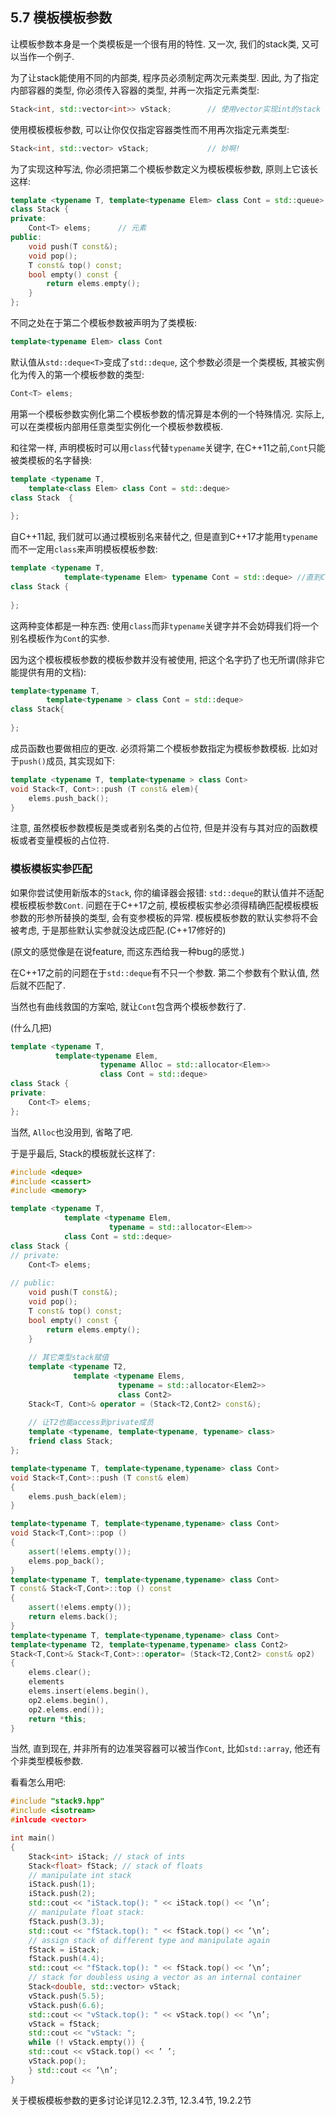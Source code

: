 ## 5.7 模板模板参数

让模板参数本身是一个类模板是一个很有用的特性. 又一次, 我们的stack类, 又可以当作一个例子.

为了让stack能使用不同的内部类, 程序员必须制定两次元素类型. 因此, 为了指定内部容器的类型, 你必须传入容器的类型, 并再一次指定元素类型:

```cpp
Stack<int, std::vector<int>> vStack;		// 使用vector实现int的stack
```

使用模板模板参数, 可以让你仅仅指定容器类性而不用再次指定元素类型:

```cpp
Stack<int, std::vector> vStack;				// 妙啊!
```

为了实现这种写法, 你必须把第二个模板参数定义为模板模板参数, 原则上它该长这样:

```cpp
template <typename T, template<typename Elem> class Cont = std::queue>
class Stack {
private:
    Cont<T> elems;		// 元素
public:
    void push(T const&);
    void pop();
    T const& top() const;
    bool empty() const {
        return elems.empty();
    }
};
```

不同之处在于第二个模板参数被声明为了类模板:

```cpp
template<typename Elem> class Cont
```

默认值从`std::deque<T>`变成了`std::deque`, 这个参数必须是一个类模板, 其被实例化为传入的第一个模板参数的类型:

```cpp
Cont<T> elems;
```

用第一个模板参数实例化第二个模板参数的情况算是本例的一个特殊情况. 实际上, 可以在类模板内部用任意类型实例化一个模板参数模板.

和往常一样, 声明模板时可以用`class`代替`typename`关键字, 在C++11之前,`Cont`只能被类模板的名字替换:

```cpp
template <typename T,
	template<class Elem> class Cont = std::deque>
class Stack  {
    
};
```

自C++11起, 我们就可以通过模板别名来替代之, 但是直到C++17才能用`typename`而不一定用`class`来声明模板模板参数:

```cpp
template <typename T,
			template<typename Elem> typename Cont = std::deque>	//直到C++17才能这样写
class Stack {
    
};
```

这两种变体都是一种东西: 使用`class`而非`typename`关键字并不会妨碍我们将一个别名模板作为`Cont`的实参.

因为这个模板模板参数的模板参数并没有被使用, 把这个名字扔了也无所谓(除非它能提供有用的文档):

```cpp
template<typename T, 
		template<typename > class Cont = std::deque>
class Stack{
    
};
```

成员函数也要做相应的更改. 必须将第二个模板参数指定为模板参数模板. 比如对于`push()`成员, 其实现如下:

```cpp
template <typename T, template<typename > class Cont>
void Stack<T, Cont>::push (T const& elem){
    elems.push_back();
}
```

注意, 虽然模板参数模板是类或者别名类的占位符, 但是并没有与其对应的函数模板或者变量模板的占位符.



### 模板模板实参匹配

如果你尝试使用新版本的`Stack`, 你的编译器会报错: `std::deque`的默认值并不适配模板模板参数`Cont`. 问题在于C++17之前, 模板模板实参必须得精确匹配模板模板参数的形参所替换的类型, 会有变参模板的异常. 模板模板参数的默认实参将不会被考虑, 于是那些默认实参就没达成匹配.(C++17修好的)

(原文的感觉像是在说feature, 而这东西给我一种bug的感觉.)

在C++17之前的问题在于`std::deque`有不只一个参数. 第二个参数有个默认值, 然后就不匹配了.

当然也有曲线救国的方案哈, 就让`Cont`包含两个模板参数行了.

(什么几把)

```cpp
template <typename T,
		  template<typename Elem, 
					typename Alloc = std::allocator<Elem>>
                    class Cont = std::deque>
class Stack {
private:
    Cont<T> elems;
};
```

当然, `Alloc`也没用到, 省略了吧.

于是乎最后, Stack的模板就长这样了:

```cpp
#include <deque>
#include <cassert>
#include <memory>

template <typename T,
			template <typename Elem,
					  typename = std::allocator<Elem>>
			class Cont = std::deque>
class Stack {
// private:
    Cont<T> elems;
    
// public:
    void push(T const&);
    void pop();
    T const& top() const;
    bool empty() const {
        return elems.empty();
    }
    
    // 其它类型stack赋值
    template <typename T2, 
    		  template <typename Elems,
    			     	typename = std::allocator<Elem2>>
                        class Cont2>
	Stack<T, Cont>& operator = (Stack<T2,Cont2> const&);
    
    // 让T2也能access到private成员
    template <typename, template<typename, typename> class>
    friend class Stack;
};

template<typename T, template<typename,typename> class Cont>
void Stack<T,Cont>::push (T const& elem)
{
	elems.push_back(elem); 
}

template<typename T, template<typename,typename> class Cont>
void Stack<T,Cont>::pop ()
{
    assert(!elems.empty());
    elems.pop_back(); 
}
template<typename T, template<typename,typename> class Cont>
T const& Stack<T,Cont>::top () const
{
    assert(!elems.empty());
    return elems.back(); 
}
template<typename T, template<typename,typename> class Cont>
template<typename T2, template<typename,typename> class Cont2>
Stack<T,Cont>& Stack<T,Cont>::operator= (Stack<T2,Cont2> const& op2)
{
    elems.clear();
    elements
    elems.insert(elems.begin(),
    op2.elems.begin(),
    op2.elems.end());
    return *this;
}
```

当然, 直到现在, 并非所有的边准哭容器可以被当作`Cont`, 比如`std::array`, 他还有个非类型模板参数.

看看怎么用吧:

```cpp
#include "stack9.hpp"
#include <isotream>
#inlcude <vector>

int main()
{
    Stack<int> iStack; // stack of ints
    Stack<float> fStack; // stack of floats
    // manipulate int stack
    iStack.push(1);
    iStack.push(2);
    std::cout << "iStack.top(): " << iStack.top() << ’\n’;
    // manipulate float stack:
    fStack.push(3.3);
    std::cout << "fStack.top(): " << fStack.top() << ’\n’;
    // assign stack of different type and manipulate again
    fStack = iStack;
    fStack.push(4.4);
    std::cout << "fStack.top(): " << fStack.top() << ’\n’;
    // stack for doubless using a vector as an internal container
    Stack<double, std::vector> vStack;
    vStack.push(5.5);
    vStack.push(6.6);
    std::cout << "vStack.top(): " << vStack.top() << ’\n’;
    vStack = fStack;
    std::cout << "vStack: ";
    while (! vStack.empty()) {
    std::cout << vStack.top() << ’ ’;
    vStack.pop();
    } std::cout << ’\n’;
}
```

关于模板模板参数的更多讨论详见12.2.3节, 12.3.4节, 19.2.2节